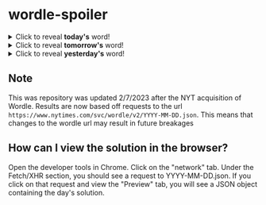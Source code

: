 # wordle-spoiler

<details>
  <summary>Click to reveal <b>today's</b> word!</summary>
  <br>
  <b> sixth </b>
</details>

<details>
  <summary>Click to reveal <b>tomorrow's</b> word!</summary>
  <br>
  <b> snoop </b>
</details>

<details>
  <summary>Click to reveal <b>yesterday's</b> word!</summary>
  <br>
  <b> weird </b>
</details>

## Note
This was repository was updated 2/7/2023 after the NYT acquisition of Wordle. Results are now based off requests to the url `https://www.nytimes.com/svc/wordle/v2/YYYY-MM-DD.json`. This means that changes to the wordle url may result in future breakages

## How can I view the solution in the browser?
Open the developer tools in Chrome. Click on the "network" tab. Under the Fetch/XHR section, you should see a request to YYYY-MM-DD.json. If you click on that request and view the "Preview" tab, you will see a JSON object containing the day's solution.